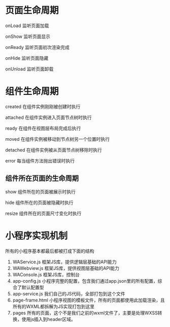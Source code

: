 # 页面生命周期
onLoad 监听页面加载

onShow 监听页面显示

onReady 监听页面初次渲染完成

onHide 监听页面隐藏

onUnload 监听页面卸载

# 组件生命周期
created 在组件实例刚刚被创建时执行

attached 在组件实例进入页面节点树时执行

ready 在组件在视图层布局完成后执行

moved 在组件实例被移动到节点树另一个位置时执行

detached 在组件实例被从页面节点树移除时执行

error 每当组件方法抛出错误时执行

## 组件所在页面的生命周期
show 组件所在的页面被展示时执行

hide 组件所在的页面被隐藏时执行

resize 组件所在的页面尺寸变化时执行

# 小程序实现机制

所有的小程序基本都最后都被打成下面的结构

1. WAService.js 框架JS库，提供逻辑层基础的API能力
2. WAWebview.js 框架JS库，提供视图层基础的API能力
3. WAConsole.js 框架JS库，控制台
4. app-config.js 小程序完整的配置，包含我们通过app.json里的所有配置，综合了默认配置型
5. app-service.js 我们自己的JS代码，全部打包到这个文件
6. page-frame.html 小程序视图的模板文件，所有的页面都使用此加载渲染，且所有的WXML都拆解为JS实现打包到这里
7. pages 所有的页面，这个不是我们之前的wxml文件了，主要是处理WXSS转换，使用js插入到header区域。
